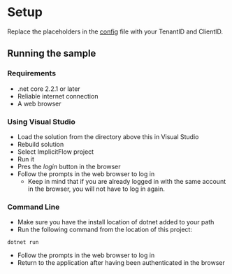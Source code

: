 # Setup

Replace the placeholders in the [config](./wwwroot/config.js) file with your TenantID and ClientID.

## Running the sample

### Requirements

- .net core 2.2.1 or later
- Reliable internet connection
- A web browser

### Using Visual Studio

- Load the solution from the directory above this in Visual Studio
- Rebuild solution
- Select ImplicitFlow project
- Run it
- Pres the *login* button in the browser
- Follow the prompts in the web browser to log in
  - Keep in mind that if you are already logged in with the same account in the browser, you will not have to log in again.

### Command Line

- Make sure you have the install location of dotnet added to your path
- Run the following command from the location of this project:

```shell
dotnet run
```

- Follow the prompts in the web browser to log in
- Return to the application after having been authenticated in the browser